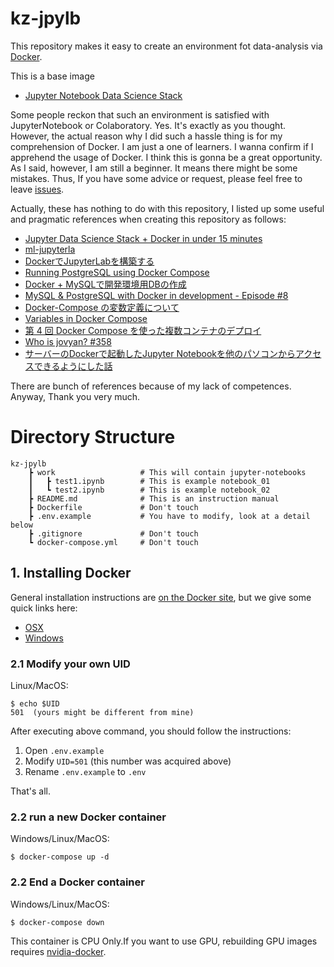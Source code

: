 # kz-jpylb

This repository makes it easy to create an environment fot data-analysis via [Docker](http://www.docker.com/).

This is a base image 
- [Jupyter Notebook Data Science Stack](https://hub.docker.com/r/jupyter/datascience-notebook)

Some people reckon that such an environment is satisfied with JupyterNotebook or Colaboratory.
Yes. It's exactly as you thought. However, the actual reason why I did such a hassle thing is for my comprehension of Docker.
I am just a one of learners. I wanna confirm if I apprehend the usage of Docker. I think this is gonna be a great opportunity.
As I said, however, I am still a beginner. It means there might be some mistakes. 
Thus, If you have some advice or request, please feel free to leave [issues](https://github.com/kiwamizamurai/kz-jpylb/issues).

Actually, these has nothing to do with this repository, I listed up some useful and pragmatic references when creating this repository as follows:
- [Jupyter Data Science Stack + Docker in under 15 minutes](https://towardsdatascience.com/jupyter-data-science-stack-docker-in-under-15-minutes-19d8f822bd45)
- [ml-jupyterla](https://github.com/asashiho/ml-jupyterlab)
- [DockerでJupyterLabを構築する](https://qiita.com/muk-ai/items/a147cfd2cafc57420b15)
- [Running PostgreSQL using Docker Compose](https://linuxhint.com/run_postgresql_docker_compose/)
- [Docker + MySQLで開発環境用DBの作成](https://mmtomitomimm.blogspot.com/2018/04/docker-mysqldb.html)
- [MySQL & PostgreSQL with Docker in development - Episode #8](https://youtu.be/q5J3rtAGGNU)
- [Docker-Compose の変数定義について](https://qiita.com/kimullaa/items/f556431b8103e686f356)
- [Variables in Docker Compose](https://youtu.be/0JXyJOwVFfo)
- [第 4 回 Docker Compose を使った複数コンテナのデプロイ](https://www.ogis-ri.co.jp/otc/hiroba/technical/docker/part4.html)
- [Who is jovyan? #358](https://github.com/jupyter/docker-stacks/issues/358)
- [サーバーのDockerで起動したJupyter Notebookを他のパソコンからアクセスできるようにした話](https://qiita.com/yamasakih/items/d23ac0bf773e9b1b4d9d)

There are bunch of references because of my lack of competences. Anyway, Thank you very much.

# Directory Structure
```
kz-jpylb
    ┣ work                   # This will contain jupyter-notebooks
    ┃   ┣ test1.ipynb        # This is example notebook_01
    ┃   ┗ test2.ipynb        # This is example notebook_02
    ┣ README.md              # This is an instruction manual
    ┣ Dockerfile             # Don't touch
    ┣ .env.example           # You have to modify, look at a detail below
    ┣ .gitignore             # Don't touch
    ┗ docker-compose.yml     # Don't touch
```




## 1. Installing Docker
General installation instructions are
[on the Docker site](https://docs.docker.com/installation/), but we give some
quick links here:

* [OSX](https://www.docker.com/docker-mac)
* [Windows](https://www.docker.com/docker-windows)

### 2.1 Modify your own UID
Linux/MacOS:

    $ echo $UID
    501  (yours might be different from mine)

After executing above command, you should follow the instructions:
1. Open `.env.example`
2. Modify `UID=501`  (this number was acquired above)
3. Rename `.env.example` to `.env`

That's all.


### 2.2 run a new Docker container
Windows/Linux/MacOS:

    $ docker-compose up -d 
    
    
### 2.2 End a Docker container
Windows/Linux/MacOS:

    $ docker-compose down


This container is CPU Only.If you want to use GPU, rebuilding GPU images requires [nvidia-docker](https://github.com/NVIDIA/nvidia-docker).
